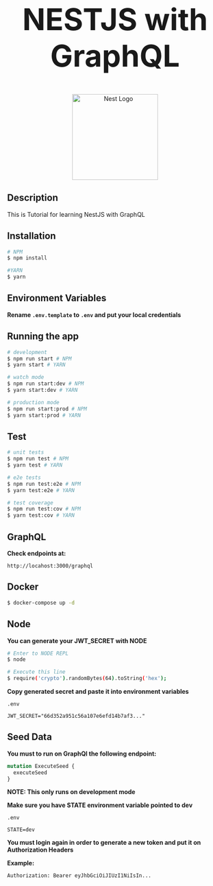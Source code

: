 <h1 style="text-align:center;font-size:70px;">NESTJS with GraphQL</h1>

<p align="center">
  <a href="http://nestjs.com/" target="blank"><img src="https://nestjs.com/img/logo-small.svg" width="200" alt="Nest Logo" /></a>
</p>

## Description

This is Tutorial for learning NestJS with GraphQL

## Installation

```bash
# NPM
$ npm install

#YARN
$ yarn
```

## Environment Variables

__Rename ```.env.template``` to ```.env``` and put your local credentials__

## Running the app

```bash
# development
$ npm run start # NPM
$ yarn start # YARN

# watch mode
$ npm run start:dev # NPM
$ yarn start:dev # YARN

# production mode
$ npm run start:prod # NPM
$ yarn start:prod # YARN
```

## Test

```bash
# unit tests
$ npm run test # NPM
$ yarn test # YARN

# e2e tests
$ npm run test:e2e # NPM
$ yarn test:e2e # YARN

# test coverage
$ npm run test:cov # NPM
$ yarn test:cov # YARN
```

## GraphQL

__Check endpoints at:__

```http://locahost:3000/graphql```

## Docker

```bash
$ docker-compose up -d
```

## Node

__You can generate your JWT_SECRET with NODE__

```bash
# Enter to NODE REPL
$ node

# Execute this line
$ require('crypto').randomBytes(64).toString('hex');
```

__Copy generated secret and paste it into environment variables__

```.env```

```
JWT_SECRET="66d352a951c56a107e6efd14b7af3..."
```

## Seed Data

__You must to run on GraphQl the following endpoint:__

```graphql
mutation ExecuteSeed {
  executeSeed
}
```

__NOTE: This only runs on development mode__

__Make sure you have STATE environment variable pointed to dev__

```.env```

```
STATE=dev
```

__You must login again in order to generate a new token and put it on Authorization Headers__

**Example:**

```
Authorization: Bearer eyJhbGciOiJIUzI1NiIsIn...
```